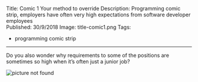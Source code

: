 Title: Comic 1 Your method to override
Description: Programming comic strip, employers have often very high expectations from software developer employees  
Published: 30/9/2018
Image: title-comic1.png
Tags: 
- programming comic strip
---

Do you also wonder why requirements to some of the positions are sometimes so high when it’s often just a junior job?

![picture not found](https://mikeska.tech/assets/images/articles/git-repos.png "Strip your method to override")
<!--stackedit_data:
eyJoaXN0b3J5IjpbLTY5NTU1NzEzOF19
-->